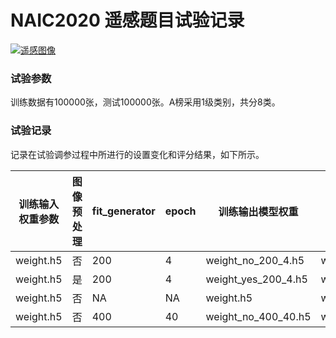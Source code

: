 # NAIC2020 遥感题目试验记录
[![遥感图像](https://wid.s3.cn-north-1.amazonaws.com.cn/uploads/images/2020-08-17/7fbbccd990562bb91e85aca3f695acf-199217.jpg)](https://www.datafountain.cn/competitions/457/submits?view=submit-records)

### 试验参数
训练数据有100000张，测试100000张。A榜采用1级类别，共分8类。

### 试验记录
记录在试验调参过程中所进行的设置变化和评分结果，如下所示。


| 训练输入权重参数 | 图像预处理 | fit_generator | epoch | 训练输出模型权重 | 预测模型权重 | 得分 | 提交zip文件大小 | 
| -------- | ---------- | ------------- | ----- | ------------ | ------ | ---- | ---- |
| weight.h5 | 否 | 200 | 4 | weight_no_200_4.h5 | weight_no_200_4.h5 | 37.18495768060 | NA |
| weight.h5 | 是 | 200 | 4 | weight_yes_200_4.h5 | weight_yes_200_4.h5 | 1.18406332602 | NA | 
| weight.h5 | 否 | NA | NA | weight.h5 | weight.h5 | 44.49082655259  | 430M | 
| weight.h5 | 否 | 400 | 40 | weight_no_400_40.h5 | weight_no_400_40.h5 | 44.37549463317 | 330M | 

